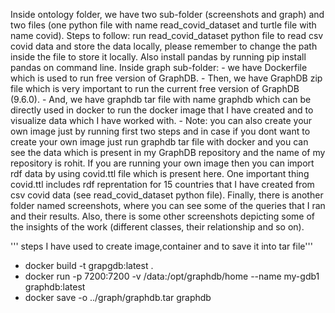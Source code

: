 Inside ontology folder, we have two sub-folder (screenshots and graph) and two files (one python file with name read_covid_dataset and turtle file with name covid).
Steps to follow:
run read_covid_dataset python file to read csv covid data and store the data locally, please remember to change the path inside the file to store it locally. Also install pandas by running pip install pandas on command line.
Inside graph sub-folder:
       - we have Dockerfile which is used to run free version of GraphDB.
       - Then, we have GraphDB zip file which is very important to run the current free version of GraphDB (9.6.0).
       - And, we have graphdb tar file with name graphdb which can be directly used in docker to run the docker image that I have created and to visualize data which I have worked          with. 
       - Note: you can also create your own image just by running first two steps and in case if you dont want to create your own image just run graphdb tar file with docker and 
         you can see the data which is present in my GraphDB repository and the name of my repository is rohit.
If you are running your own image then you can import rdf data by using covid.ttl file which is present here. One important thing covid.ttl includes rdf reprentation for 15 countries that I have created from csv covid data (see read_covid_dataset python file).
Finally, there is another folder named screenshots, where you can see some of the queries that I ran and their results. Also, there is some other screenshots depicting some of the insights of the work (different classes, their relationship and so on).

   ''' steps I have used to create image,container and to save it into tar file'''
- docker build -t grapgdb:latest .
- docker run -p 7200:7200 -v /data:/opt/graphdb/home --name my-gdb1 graphdb:latest
- docker save -o ../graph/graphdb.tar graphdb
       
